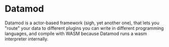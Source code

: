 # Datamod

Datamod is a actor-based framework (sigh, yet another one), that lets you "route"
your data to different plugins you can write in different programming languages,
and compile with WASM because Datamod runs a wasm interpreter internally.

